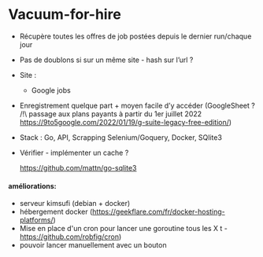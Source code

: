 # Vacuum-for-hire
- Récupère toutes les offres de job postées depuis le dernier run/chaque jour
- Pas de doublons si sur un même site - hash sur l’url ? 
- Site :
  - Google jobs
- Enregistrement quelque part + moyen facile d’y accéder (GoogleSheet ? /!\ passage aux plans payants à partir du 1er juillet 2022 https://9to5google.com/2022/01/19/g-suite-legacy-free-edition/)
- Stack : Go, API, Scrapping Selenium/Goquery, Docker, SQlite3
- Vérifier - implémenter un cache ?

  https://github.com/mattn/go-sqlite3

#### améliorations:
- serveur kimsufi (debian + docker)
- hébergement docker (https://geekflare.com/fr/docker-hosting-platforms/)
- Mise en place d'un cron pour lancer une goroutine tous les X t - https://github.com/robfig/cron) 
- pouvoir lancer manuellement avec un bouton